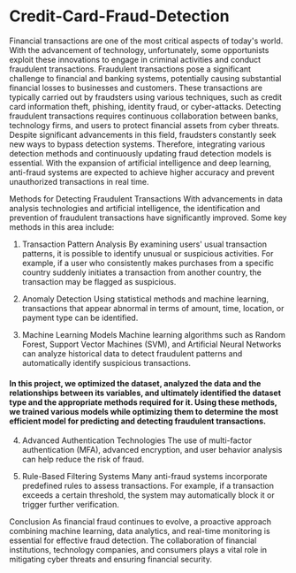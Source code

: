 # Credit-Card-Fraud-Detection

Financial transactions are one of the most critical aspects of today's world. With the advancement of technology, unfortunately, some opportunists exploit these innovations to engage in criminal activities and conduct fraudulent transactions. Fraudulent transactions pose a significant challenge to financial and banking systems, potentially causing substantial financial losses to businesses and customers. These transactions are typically carried out by fraudsters using various techniques, such as credit card information theft, phishing, identity fraud, or cyber-attacks.
Detecting fraudulent transactions requires continuous collaboration between banks, technology firms, and users to protect financial assets from cyber threats. Despite significant advancements in this field, fraudsters constantly seek new ways to bypass detection systems. Therefore, integrating various detection methods and continuously updating fraud detection models is essential. With the expansion of artificial intelligence and deep learning, anti-fraud systems are expected to achieve higher accuracy and prevent unauthorized transactions in real time.

Methods for Detecting Fraudulent Transactions
With advancements in data analysis technologies and artificial intelligence, the identification and prevention of fraudulent transactions have significantly improved. Some key methods in this area include:

1. Transaction Pattern Analysis
By examining users' usual transaction patterns, it is possible to identify unusual or suspicious activities. For example, if a user who consistently makes purchases from a specific country suddenly initiates a transaction from another country, the transaction may be flagged as suspicious.

2. Anomaly Detection
Using statistical methods and machine learning, transactions that appear abnormal in terms of amount, time, location, or payment type can be identified.

3. Machine Learning Models
Machine learning algorithms such as Random Forest, Support Vector Machines (SVM), and Artificial Neural Networks can analyze historical data to detect fraudulent patterns and automatically identify suspicious transactions.
#### In this project, we optimized the dataset, analyzed the data and the relationships between its variables, and ultimately identified the dataset type and the appropriate methods required for it. Using these methods, we trained various models while optimizing them to determine the most efficient model for predicting and detecting fraudulent transactions.

4. Advanced Authentication Technologies
The use of multi-factor authentication (MFA), advanced encryption, and user behavior analysis can help reduce the risk of fraud.

5. Rule-Based Filtering Systems
Many anti-fraud systems incorporate predefined rules to assess transactions. For example, if a transaction exceeds a certain threshold, the system may automatically block it or trigger further verification.

Conclusion
As financial fraud continues to evolve, a proactive approach combining machine learning, data analytics, and real-time monitoring is essential for effective fraud detection. The collaboration of financial institutions, technology companies, and consumers plays a vital role in mitigating cyber threats and ensuring financial security.
